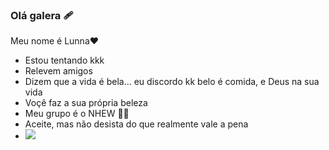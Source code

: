 ### Olá galera 🩹
Meu nome é Lunna❤️

- Estou tentando kkk
- Relevem amigos
- Dizem que a vida é bela... eu discordo kk belo é comida, e Deus na sua vida
- Voçê faz a sua própria beleza
- Meu grupo é o NHEW 🦎🥀
- Aceite, mas não desista do que realmente vale a pena
- ![](https://media1.tenor.com/m/NFqVU8QguB0AAAAd/o%C3%A7pko.gif)
